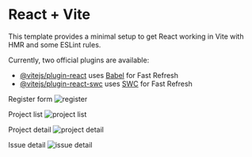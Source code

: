 # React + Vite

This template provides a minimal setup to get React working in Vite with HMR and some ESLint rules.

Currently, two official plugins are available:

- [@vitejs/plugin-react](https://github.com/vitejs/vite-plugin-react/blob/main/packages/plugin-react/README.md) uses [Babel](https://babeljs.io/) for Fast Refresh
- [@vitejs/plugin-react-swc](https://github.com/vitejs/vite-plugin-react-swc) uses [SWC](https://swc.rs/) for Fast Refresh

Register form
![register](https://github.com/user-attachments/assets/1a49ab3b-b384-440f-950b-578616c758aa)

Project list
![project list](https://github.com/user-attachments/assets/06d52e3a-9709-4284-a89d-5a7441c0483c)

Project detail
![project detail](https://github.com/user-attachments/assets/b221209b-224c-46ae-b27e-ac5734b033ed)

Issue detail
![issue detail](https://github.com/user-attachments/assets/48940a85-eef8-43c7-9ab0-1a2225584a9a)
